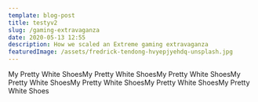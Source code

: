 ```yaml
---
template: blog-post
title: testyv2
slug: /gaming-extravaganza
date: 2020-05-13 12:55
description: How we scaled an Extreme gaming extravaganza
featuredImage: /assets/fredrick-tendong-hvyepjyehdq-unsplash.jpg
---
```


My Pretty White ShoesMy Pretty White ShoesMy Pretty White ShoesMy Pretty White ShoesMy Pretty White ShoesMy Pretty White ShoesMy Pretty White Shoes
